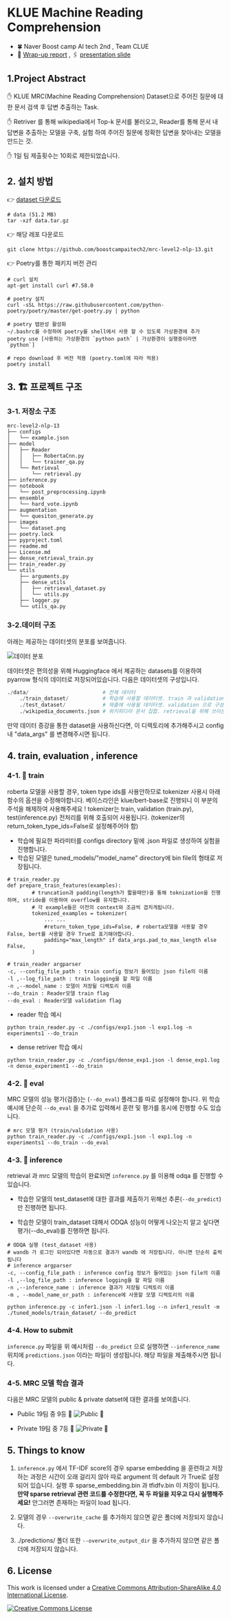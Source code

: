 # KLUE Machine Reading Comprehension 
- 🍀 Naver Boost camp AI tech 2nd , Team CLUE 
- 📎 [Wrap-up report](https://jonhyuk0922.notion.site/_level2_-MRC_13-7bdc5e677ff84b29ad52003f473fe625) , 🖇️ [presentation slide](https://docs.google.com/presentation/d/1vLpOJDt0f3Rpaq3w6BbKD4yMfvlWzpE_1852N1NBt50/edit?usp=sharing)

## 1.Project Abstract

✋ KLUE MRC(Machine Reading Comprehension) Dataset으로 주어진 질문에 대한 문서 검색 후 답변 추출하는 Task.

✋ Retriver 를 통해  wikipedia에서 Top-k 문서를 불러오고, Reader를 통해 문서 내 답변을 추출하는 모델을 구축, 실험 하여 주어진 질문에 정확한 답변을 찾아내는 모델을 만드는 것.

✋ 1일 팀 제출횟수는 10회로 제한되었습니다.


## 2. 설치 방법

👉 [dataset 다운로드](https://aistages-prod-server-public.s3.amazonaws.com/app/Competitions/000077/data/data.tar.gz)

```
# data (51.2 MB)
tar -xzf data.tar.gz
```

👉 해당 레포 다운로드
```
git clone https://github.com/boostcampaitech2/mrc-level2-nlp-13.git
```

👉 Poetry를 통한 패키지 버전 관리 

```
# curl 설치
apt-get install curl #7.58.0

# poetry 설치
curl -sSL https://raw.githubusercontent.com/python-poetry/poetry/master/get-poetry.py | python

# poetry 탭완성 활성화
~/.bashrc를 수정하여 poetry를 shell에서 사용 할 수 있도록 가상환경에 추가
poetry use [사용하는 가상환경의 `python path` | 가상환경이 실행중이라면 `python`]  

# repo download 후 버전 적용 (poetry.toml에 따라 적용)
poetry install
```


## 3. 🏗️ 프로젝트 구조
### 3-1. 저장소 구조
```
mrc-level2-nlp-13
├── configs
│   └── example.json
├── model
│   ├── Reader
│   │   ├── RobertaCnn.py
│   │   └── trainer_qa.py
│   └── Retrieval
│       └── retrieval.py
├── inference.py
├── notebook
│   └── post_preprocessing.ipynb
├── ensemble
│   └── hard_vote.ipynb
├── augmentation
│   └── quesiton_generate.py
├── images
│   └── dataset.png
├── poetry.lock
├── pyproject.toml
├── readme.md
├── License.md
├── dense_retrieval_train.py
├── train_reader.py
└── utils
    ├── arguments.py
    ├── dense_utils
    │   ├── retrieval_dataset.py
    │   └── utils.py
    ├── logger.py
    └── utils_qa.py
```
### 3-2.데이터 구조 

아래는 제공하는 데이터셋의 분포를 보여줍니다.

![데이터 분포](./images/dataset.png)

데이터셋은 편의성을 위해 Huggingface 에서 제공하는 datasets를 이용하여 pyarrow 형식의 데이터로 저장되어있습니다. 다음은 데이터셋의 구성입니다.

```python
./data/                        # 전체 데이터
    ./train_dataset/           # 학습에 사용할 데이터셋. train 과 validation 으로 구성 
    ./test_dataset/            # 제출에 사용될 데이터셋. validation 으로 구성 
    ./wikipedia_documents.json # 위키피디아 문서 집합. retrieval을 위해 쓰이는 corpus.
```
만약 데이터 증강을 통한 dataset을 사용하신다면, 이 디렉토리에 추가해주시고
config 내 "data_args" 를 변경해주시면 됩니다.


## 4. train, evaluation , inference
### 4-1. 🚆 train

roberta 모델을 사용할 경우, token type ids를 사용안하므로 tokenizer 사용시 아래 함수의 옵션을 수정해야합니다.
베이스라인은 klue/bert-base로 진행되니 이 부분의 주석을 해제하여 사용해주세요 ! 
tokenizer는 train, validation (train.py), test(inference.py) 전처리를 위해 호출되어 사용됩니다.
(tokenizer의 return_token_type_ids=False로 설정해주어야 함)
- 학습에 필요한 파라미터를 configs directory 밑에 .json 파일로 생성하여 실험을 진행합니다.
- 학습된 모델은 tuned_models/"model_name" directory에 bin file의 형태로 저장됩니다.
```
# train_reader.py
def prepare_train_features(examples):
        # truncation과 padding(length가 짧을때만)을 통해 toknization을 진행하며, stride를 이용하여 overflow를 유지합니다.
        # 각 example들은 이전의 context와 조금씩 겹치게됩니다.
        tokenized_examples = tokenizer(
            ... ...
            #return_token_type_ids=False, # roberta모델을 사용할 경우 False, bert를 사용할 경우 True로 표기해야합니다.
            padding="max_length" if data_args.pad_to_max_length else False,
        )
```

```
# train_reader argparser
-c, --config_file_path : train config 정보가 들어있는 json file의 이름
-l ,--log_file_path : train logging을 할 파일 이름
-n ,--model_name : 모델이 저장될 디렉토리 이름
--do_train : Reader모델 train flag
--do_eval : Reader모델 validation flag
```

- reader 학습 예시
```
python train_reader.py -c ./configs/exp1.json -l exp1.log -n experiments1 --do_train
```
    

- dense retriver 학습 예시
```
python train_reader.py -c ./configs/dense_exp1.json -l dense_exp1.log -n dense_experiment1 --do_train
```

### 4-2. 📜 eval

MRC 모델의 성능 평가(검증)는 (`--do_eval`) 플레그를 따로 설정해야 합니다.  위 학습 예시에 단순히 `--do_eval` 을 추가로 입력해서 훈련 및 평가를 동시에 진행할 수도 있습니다.

```
# mrc 모델 평가 (train/validation 사용)
python train_reader.py -c ./configs/exp1.json -l exp1.log -n experiments1 --do_train --do_eval
```

### 4-3. 🥕 inference

retrieval 과 mrc 모델의 학습이 완료되면 `inference.py` 를 이용해 odqa 를 진행할 수 있습니다.

* 학습한 모델의  test_dataset에 대한 결과를 제출하기 위해선 추론(`--do_predict`)만 진행하면 됩니다. 

* 학습한 모델이 train_dataset 대해서 ODQA 성능이 어떻게 나오는지 알고 싶다면 평가(--do_eval)를 진행하면 됩니다.

```
# ODQA 실행 (test_dataset 사용)
# wandb 가 로그인 되어있다면 자동으로 결과가 wandb 에 저장됩니다. 아니면 단순히 출력됩니다
# inference argparser
-c, --config_file_path : inference config 정보가 들어있는 json file의 이름
-l ,--log_file_path : inference logging을 할 파일 이름
-n ,--inference_name : inference 결과가 저장될 디렉토리 이름
-m , --model_name_or_path : inference에 사용할 모델 디렉토리의 이름
```

```
python inference.py -c infer1.json -l infer1.log --n infer1_result -m ./tuned_models/train_dataset/ --do_predict
```

### 4-4. How to submit
`inference.py` 파일을 위 예시처럼 `--do_predict` 으로 실행하면 `--inference_name` 위치에 `predictions.json` 이라는 파일이 생성됩니다. 해당 파일을 제출해주시면 됩니다.

### 4-5. MRC 모델 학습 결과
다음은 MRC 모델의 public & private datset에 대한 결과를 보여줍니다.

- Public 19팀 중 9등 🥈
![Public 🥈](./images/public.png)

- Private 19팀 중 7등 🥈
![Private 🥈](./images/private.png)


## 5. Things to know

1. `inference.py` 에서 TF-IDF score의 경우 sparse embedding 을 훈련하고 저장하는 과정은 시간이 오래 걸리지 않아 따로 argument 의 default 가 True로 설정되어 있습니다. 실행 후 sparse_embedding.bin 과 tfidfv.bin 이 저장이 됩니다. **만약 sparse retrieval 관련 코드를 수정한다면, 꼭 두 파일을 지우고 다시 실행해주세요!** 안그러면 존재하는 파일이 load 됩니다.
2. 모델의 경우 `--overwrite_cache` 를 추가하지 않으면 같은 폴더에 저장되지 않습니다. 

3. ./predictions/ 폴더 또한 `--overwrite_output_dir` 을 추가하지 않으면 같은 폴더에 저장되지 않습니다.


## 6. License

This work is licensed under a <a rel="license" href="http://creativecommons.org/licenses/by-sa/4.0/">Creative Commons Attribution-ShareAlike 4.0 International License</a>.

<a rel="license" href="http://creativecommons.org/licenses/by-sa/4.0/"><img alt="Creative Commons License" style="border-width:0" src="https://i.creativecommons.org/l/by-sa/4.0/88x31.png" /></a><br />
